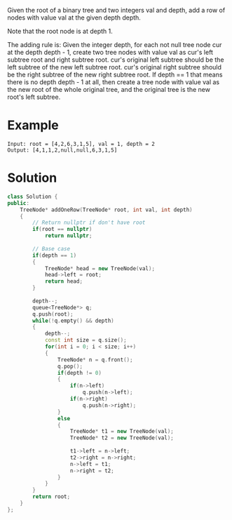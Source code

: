 Given the root of a binary tree and two integers val and depth, add a row of nodes with value val at the given depth depth.

Note that the root node is at depth 1.

The adding rule is:
Given the integer depth, for each not null tree node cur at the depth depth - 1, create two tree nodes with value val as cur's left subtree root and right subtree root.
cur's original left subtree should be the left subtree of the new left subtree root.
cur's original right subtree should be the right subtree of the new right subtree root.
If depth == 1 that means there is no depth depth - 1 at all, then create a tree node with value val as the new root of the whole original tree, and the original tree is the new root's left subtree.

# Example
```
Input: root = [4,2,6,3,1,5], val = 1, depth = 2
Output: [4,1,1,2,null,null,6,3,1,5]
```

# Solution
```cpp
class Solution {
public:
    TreeNode* addOneRow(TreeNode* root, int val, int depth)
    {
        // Return nullptr if don't have root
        if(root == nullptr)
            return nullptr;
        
        // Base case
        if(depth == 1)
        {
            TreeNode* head = new TreeNode(val);
            head->left = root;
            return head;
        }
        
        depth--;
        queue<TreeNode*> q;
        q.push(root);
        while(!q.empty() && depth)
        {
            depth--;
            const int size = q.size();
            for(int i = 0; i < size; i++)
            {
                TreeNode* n = q.front();
                q.pop();
                if(depth != 0)
                {
                    if(n->left)
                        q.push(n->left);
                    if(n->right)
                        q.push(n->right);
                }
                else
                {
                    TreeNode* t1 = new TreeNode(val);
                    TreeNode* t2 = new TreeNode(val);
                    
                    t1->left = n->left;
                    t2->right = n->right;
                    n->left = t1;
                    n->right = t2;
                }
            }
        }
        return root;
    }
};
```